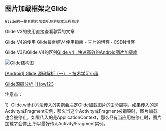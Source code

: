 ## 图片加载框架之Glide

	Glide的一整套图片加载机制的基本流程梳理

Glide V3的使用直接查看郭霖的文章

Glide V4的使用 [Glide最新版V4使用指南 \- 三七的博客 \- CSDN博客](http://blog.csdn.net/u013005791/article/details/74532091)

Glide V3和Glide V4的区别[Glide v4 : 快速高效的Android图片加载库](https://muyangmin.github.io/glide-docs-cn/)

![Glide结构图](http://blog.qiji.tech/wp-content/uploads/2016/04/glide%E7%BB%93%E6%9E%84%E5%9B%BE.jpg)

[\[Android\] Glide 源码解析（一） – 技术学习小组](http://blog.qiji.tech/archives/8807)

[Glide源码分析 \| Hpw123](http://hpw123.win/2016/12/30/Glide%E6%BA%90%E7%A0%81%E5%88%86%E6%9E%90/)

注意点：

1）Glide.with()方法传入的实例会决定Glide加载图片的生命周期，如果传入的是Activity或Fragment实例，那么当这个Activity或Fragment被销毁时，图片加载也会被停止，如果传入的是ApplicationContext，那么只有当应用被停止时，图片加载才会停止,所以最好传入Activity/Fragment实例。